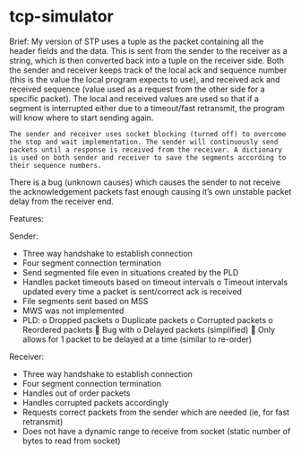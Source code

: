 # tcp-simulator
Brief:
	My version of STP uses a tuple as the packet containing all the header fields and the data. This is sent from the sender to the receiver as a string, which is then converted back into a tuple on the receiver side. Both the sender and receiver keeps track of the local ack and sequence number (this is the value the local program expects to use), and received ack and received sequence (value used as a request from the other side for a specific packet). The local and received values are used so that if a segment is interrupted either due to a timeout/fast retransmit, the program will know where to start sending again. 

	The sender and receiver uses socket blocking (turned off) to overcome the stop and wait implementation. The sender will continuously send packets until a response is received from the receiver. A dictionary is used on both sender and receiver to save the segments according to their sequence numbers.

There is a bug (unknown causes) which causes the sender to not receive the acknowledgement packets fast enough causing it’s own unstable packet delay from the receiver end.

Features:

Sender:
-	Three way handshake to establish connection
-	Four segment connection termination
-	Send segmented file even in situations created by the PLD
-	Handles packet timeouts based on timeout intervals
o	Timeout intervals updated every time a packet is sent/correct ack is received
-	File segments sent based on MSS 
-	MWS was not implemented
-	PLD:
o	Dropped packets
o	Duplicate packets
o	Corrupted packets
o	Reordered packets
	Bug with 
o	Delayed packets (simplified)
	Only allows for 1 packet to be delayed at a time (similar to re-order)

Receiver:
-	Three way handshake to establish connection
-	Four segment connection termination
-	Handles out of order packets
-	Handles corrupted packets accordingly
-	Requests correct packets from the sender which are needed (ie, for fast retransmit)
-	Does not have a dynamic range to receive from socket (static number of bytes to read from socket)
